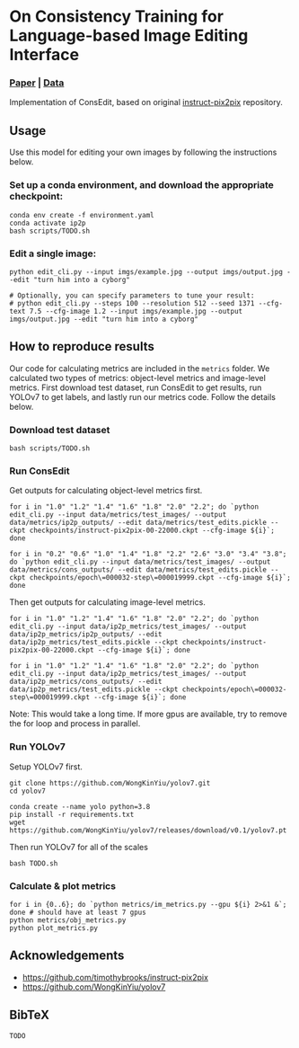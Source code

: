 # On Consistency Training for Language-based Image Editing Interface
### [Paper](TODO) | [Data](TODO)

Implementation of ConsEdit, based on original [instruct-pix2pix](https://github.com/timothybrooks/instruct-pix2pix) repository.

## Usage

Use this model for editing your own images by following the instructions below.

### Set up a conda environment, and download the appropriate checkpoint:
```
conda env create -f environment.yaml
conda activate ip2p
bash scripts/TODO.sh
```

### Edit a single image:
```
python edit_cli.py --input imgs/example.jpg --output imgs/output.jpg --edit "turn him into a cyborg"

# Optionally, you can specify parameters to tune your result:
# python edit_cli.py --steps 100 --resolution 512 --seed 1371 --cfg-text 7.5 --cfg-image 1.2 --input imgs/example.jpg --output imgs/output.jpg --edit "turn him into a cyborg"
```

## How to reproduce results

Our code for calculating metrics are included in the `metrics` folder. We calculated two types of metrics: object-level metrics and image-level metrics. First download test dataset, run ConsEdit to get results, run YOLOv7 to get labels, and lastly run our metrics code. Follow the details below.

### Download test dataset

```
bash scripts/TODO.sh
```

### Run ConsEdit

Get outputs for calculating object-level metrics first.
```
for i in "1.0" "1.2" "1.4" "1.6" "1.8" "2.0" "2.2"; do `python edit_cli.py --input data/metrics/test_images/ --output data/metrics/ip2p_outputs/ --edit data/metrics/test_edits.pickle --ckpt checkpoints/instruct-pix2pix-00-22000.ckpt --cfg-image ${i}`; done

for i in "0.2" "0.6" "1.0" "1.4" "1.8" "2.2" "2.6" "3.0" "3.4" "3.8"; do `python edit_cli.py --input data/metrics/test_images/ --output data/metrics/cons_outputs/ --edit data/metrics/test_edits.pickle --ckpt checkpoints/epoch\=000032-step\=000019999.ckpt --cfg-image ${i}`; done
```

Then get outputs for calculating image-level metrics.
```
for i in "1.0" "1.2" "1.4" "1.6" "1.8" "2.0" "2.2"; do `python edit_cli.py --input data/ip2p_metrics/test_images/ --output data/ip2p_metrics/ip2p_outputs/ --edit data/ip2p_metrics/test_edits.pickle --ckpt checkpoints/instruct-pix2pix-00-22000.ckpt --cfg-image ${i}`; done

for i in "1.0" "1.2" "1.4" "1.6" "1.8" "2.0" "2.2"; do `python edit_cli.py --input data/ip2p_metrics/test_images/ --output data/ip2p_metrics/cons_outputs/ --edit data/ip2p_metrics/test_edits.pickle --ckpt checkpoints/epoch\=000032-step\=000019999.ckpt --cfg-image ${i}`; done
```

Note: This would take a long time. If more gpus are available, try to remove the for loop and process in parallel.

### Run YOLOv7

Setup YOLOv7 first.
```
git clone https://github.com/WongKinYiu/yolov7.git
cd yolov7

conda create --name yolo python=3.8
pip install -r requirements.txt
wget https://github.com/WongKinYiu/yolov7/releases/download/v0.1/yolov7.pt
```

Then run YOLOv7 for all of the scales
```
bash TODO.sh
```

### Calculate & plot metrics

```
for i in {0..6}; do `python metrics/im_metrics.py --gpu ${i} 2>&1 &`; done # should have at least 7 gpus
python metrics/obj_metrics.py
python plot_metrics.py
```

## Acknowledgements

- https://github.com/timothybrooks/instruct-pix2pix
- https://github.com/WongKinYiu/yolov7

## BibTeX

```
TODO
```
